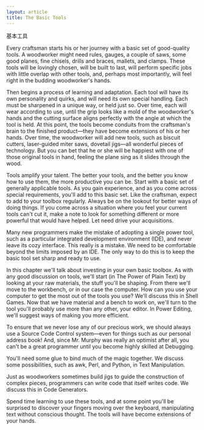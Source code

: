 ```yaml
---
layout: article
title: The Basic Tools
---
```


基本工具

Every craftsman starts his or her journey with a basic set of good-quality tools. A woodworker might need rules, gauges, a couple of saws, some good planes, fine chisels, drills and braces, mallets, and clamps. These tools will be lovingly chosen, will be built to last, will perform specific jobs with little overlap with other tools, and, perhaps most importantly, will feel right in the budding woodworker's hands.

Then begins a process of learning and adaptation. Each tool will have its own personality and quirks, and will need its own special handling. Each must be sharpened in a unique way, or held just so. Over time, each will wear according to use, until the grip looks like a mold of the woodworker's hands and the cutting surface aligns perfectly with the angle at which the tool is held. At this point, the tools become conduits from the craftsman's brain to the finished product—they have become extensions of his or her hands. Over time, the woodworker will add new tools, such as biscuit cutters, laser-guided miter saws, dovetail jigs—all wonderful pieces of technology. But you can bet that he or she will be happiest with one of those original tools in hand, feeling the plane sing as it slides through the wood.

Tools amplify your talent. The better your tools, and the better you know how to use them, the more productive you can be. Start with a basic set of generally applicable tools. As you gain experience, and as you come across special requirements, you'll add to this basic set. Like the craftsman, expect to add to your toolbox regularly. Always be on the lookout for better ways of doing things. If you come across a situation where you feel your current tools can't cut it, make a note to look for something different or more powerful that would have helped. Let need drive your acquisitions.

Many new programmers make the mistake of adopting a single power tool, such as a particular integrated development environment (IDE), and never leave its cozy interface. This really is a mistake. We need to be comfortable beyond the limits imposed by an IDE. The only way to do this is to keep the basic tool set sharp and ready to use.

In this chapter we'll talk about investing in your own basic toolbox. As with any good discussion on tools, we'll start (in The Power of Plain Text) by looking at your raw materials, the stuff you'll be shaping. From there we'll move to the workbench, or in our case the computer. How can you use your computer to get the most out of the tools you use? We'll discuss this in Shell Games. Now that we have material and a bench to work on, we'll turn to the tool you'll probably use more than any other, your editor. In Power Editing, we'll suggest ways of making you more efficient.

To ensure that we never lose any of our precious work, we should always use a Source Code Control system—even for things such as our personal address book! And, since Mr. Murphy was really an optimist after all, you can't be a great programmer until you become highly skilled at Debugging.

You'll need some glue to bind much of the magic together. We discuss some possibilities, such as awk, Perl, and Python, in Text Manipulation.

Just as woodworkers sometimes build jigs to guide the construction of complex pieces, programmers can write code that itself writes code. We discuss this in Code Generators.

Spend time learning to use these tools, and at some point you'll be surprised to discover your fingers moving over the keyboard, manipulating text without conscious thought. The tools will have become extensions of your hands.